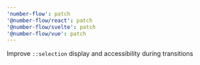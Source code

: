 ```yaml
---
'number-flow': patch
'@number-flow/react': patch
'@number-flow/svelte': patch
'@number-flow/vue': patch
---
```


Improve `::selection` display and accessibility during transitions
